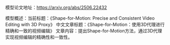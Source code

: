 模型论文地址：https://arxiv.org/abs/2506.22432

模型概述：当前标题：《Shape-for-Motion: Precise and Consistent Video Editing with 3D Proxy》
中文文章标题：《Shape-for-Motion：使用3D代理进行精确和一致的视频编辑》
文章内容：提出Shape-for-Motion方法，通过3D代理实现视频编辑的精确性和一致性。
